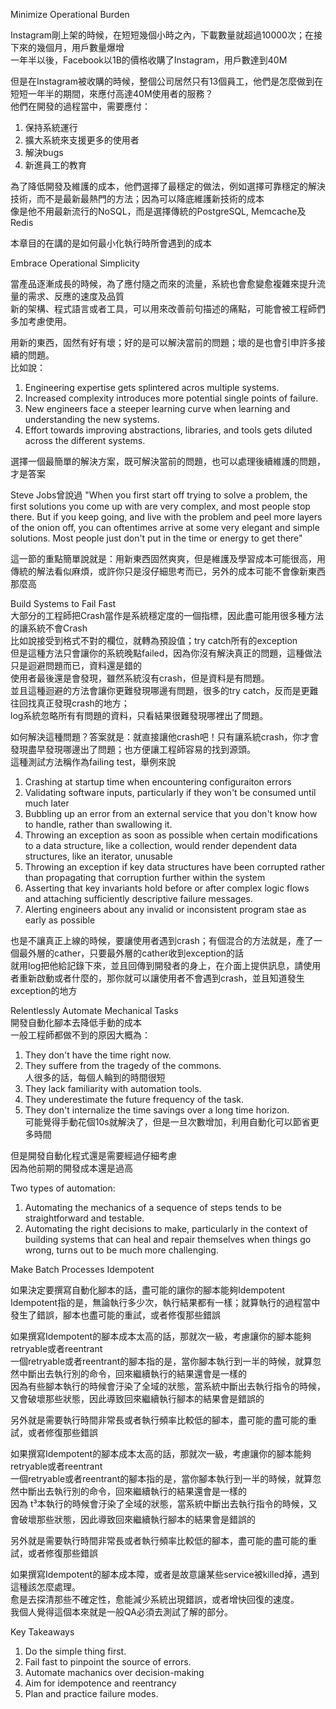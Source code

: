 Minimize Operational Burden  
  
  
Instagram剛上架的時候，在短短幾個小時之內，下載數量就超過10000次；在接下來的幾個月，用戶數量爆增  
一年半以後，Facebook以1B的價格收購了Instagram，用戶數達到40M  
  
  
但是在Instagram被收購的時候，整個公司居然只有13個員工，他們是怎麼做到在短短一年半的期間，來應付高達40M使用者的服務？  
他們在開發的過程當中，需要應付：  
  
  
1. 保持系統運行  
2. 擴大系統來支援更多的使用者  
3. 解決bugs  
4. 新進員工的教育  
  
  
為了降低開發及維護的成本，他們選擇了最穩定的做法，例如選擇可靠穩定的解決技術，而不是最新最熱門的方法；因為可以降底維護新技術的成本  
像是他不用最新流行的NoSQL，而是選擇傳統的PostgreSQL, Memcache及Redis  
  
  
本章目的在講的是如何最小化執行時所會遇到的成本  
  
  
  
  
Embrace Operational Simplicity  
  
  
當產品逐漸成長的時候，為了應付隨之而來的流量，系統也會愈變愈複雜來提升流量的需求、反應的速度及品質  
新的架構、程式語言或者工具，可以用來改善前句描述的痛點，可能會被工程師們多加考慮使用。  
  
  
用新的東西，固然有好有壞；好的是可以解決當前的問題；壞的是也會引申許多接續的問題。  
比如說：  
1. Engineering expertise gets splintered acros multiple systems.  
2. Increased complexity introduces more potential single points of failure.  
3. New engineers face a steeper learning curve when learning and understanding the new systems.  
4. Effort towards improving abstractions, libraries, and tools gets diluted across the different systems.  
  
  
選擇一個最簡單的解決方案，既可解決當前的問題，也可以處理後續維護的問題，才是答案  
  
  
Steve Jobs曾說過 "When you first start off trying to solve a problem, the first solutions you come up with are very complex, and most people stop there. But if you keep going, and live with the problem and peel more layers of the onion off, you can oftentimes arrive at some very elegant and simple solutions. Most people just don't put in the time or energy to get there"  
  
  
這一節的重點簡單說就是：用新東西固然爽爽，但是維護及學習成本可能很高，用傳統的解法看似麻煩，或許你只是沒仔細思考而已，另外的成本可能不會像新東西那麼高  
  
  
  
  
  
  
Build Systems to Fail Fast  
大部分的工程師把Crash當作是系統穩定度的一個指標，因此盡可能用很多種方法的讓系統不會Crash  
比如說接受到格式不對的欄位，就轉為預設值；try catch所有的exception  
但是這種方法只會讓你的系統晚點failed，因為你沒有解決真正的問題，這種做法只是迴避問題而已，資料還是錯的  
使用者最後還是會發現，雖然系統沒有crash，但是資料是有問題。  
並且這種迴避的方法會讓你更難發現哪邊有問題，很多的try catch，反而是更難往回找真正發現crash的地方；  
log系統忽略所有有問題的資料，只看結果很難發現哪裡出了問題。  
  
  
如何解決這種問題？答案就是：就直接讓他crash吧！只有讓系統crash，你才會發現盡早發現哪邊出了問題；也方便讓工程師容易的找到源頭。  
這種測試方法稱作為failing test，舉例來說  
1. Crashing at startup time when encountering configuraiton errors  
2. Validating software inputs, particularly if they won't be consumed until much later  
3. Bubbling up an error from an external service that you don't know how to handle, rather than swallowing it.  
4. Throwing an exception as soon as possible when certain modifications to a data structure, like a collection, would render dependent data structures, like an iterator, unusable  
5. Throwing an exception if key data structures have been corrupted rather than propagating that corruption further within the system  
6. Asserting that key invariants hold before or after complex logic flows and attaching sufficiently descriptive failure messages.  
7. Alerting engineers about any invalid or inconsistent program stae as early as possible  
  
  
也是不讓真正上線的時候，要讓使用者遇到crash；有個混合的方法就是，產了一個最外層的cather，只要最外層的cather收到exception的話  
就用log把他給記錄下來，並且回傳到開發者的身上，在介面上提供訊息，請使用者重新啟動或者什麼的，那你就可以讓使用者不會遇到crash，並且知道發生exception的地方  
  
  
  
  
Relentlessly Automate Mechanical Tasks  
開發自動化腳本去降低手動的成本  
一般工程師都做不到的原因大概為：  
1. They don't have the time right now.  
2. They suffere from the tragedy of the commons.  
  人很多的話，每個人輪到的時間很短  
3. They lack familiarity with automation tools.  
4. They underestimate the future frequency of the task.  
5. They don't internalize the time savings over a long time horizon.  
  可能覺得手動花個10s就解決了，但是一旦次數增加，利用自動化可以節省更多時間  
  
  
但是開發自動化程式還是需要經過仔細考慮  
因為他前期的開發成本還是過高  
  
  
Two types of automation:  
1. Automating the mechanics of a sequence of steps tends to be straightforward and testable.  
2. Automating the right decisions to make, particularly in the context of building systems that can heal and repair themselves when things go wrong, turns out to be much more challenging.  
  
  
  
  
  
  
Make Batch Processes Idempotent  
  
  
如果決定要撰寫自動化腳本的話，盡可能的讓你的腳本能夠Idempotent  
Idempotent指的是，無論執行多少次，執行結果都有一樣；就算執行的過程當中發生了錯誤，腳本也盡可能的重試，或者修復那些錯誤  
  
  
如果撰寫Idempotent的腳本成本太高的話，那就次一級，考慮讓你的腳本能夠retryable或者reentrant  
一個retryable或者reentrant的腳本指的是，當你腳本執行到一半的時候，就算忽然中斷出去執行別的命令，回來繼續執行的結果還會是一樣的  
因為有些腳本執行的時候會汙染了全域的狀態，當系統中斷出去執行指令的時候，又會破壞那些狀態，因此導致回來繼續執行腳本的結果會是錯誤的  
  
  
另外就是需要執行時間非常長或者執行頻率比較低的腳本，盡可能的盡可能的重試，或者修復那些錯誤  
  
  
如果撰寫Idempotent的腳本成本太高的話，那就次一級，考慮讓你的腳本能夠retryable或者reentrant  
一個retryable或者reentrant的腳本指的是，當你腳本執行到一半的時候，就算忽然中斷出去執行別的命令，回來繼續執行的結果還會是一樣的  
因為 t³本執行的時候會汙染了全域的狀態，當系統中斷出去執行指令的時候，又會破壞那些狀態，因此導致回來繼續執行腳本的結果會是錯誤的  
  
  
另外就是需要執行時間非常長或者執行頻率比較低的腳本，盡可能的盡可能的重試，或者修復那些錯誤  
  
  
如果撰寫Idempotent的腳本成本障，或者是故意讓某些service被killed掉，遇到這種該怎麼處理。  
愈是去探清那些不確定性，愈能減少系統出現錯誤，或者增快回復的速度。  
我個人覺得這個本來就是一般QA必須去測試了解的部分。  
  
  
Key Takeaways  
1. Do the simple thing first.  
2. Fail fast to pinpoint the source of errors.  
3. Automate machanics over decision-making  
4. Aim for idempotence and reentrancy  
5. Plan and practice failure modes.
